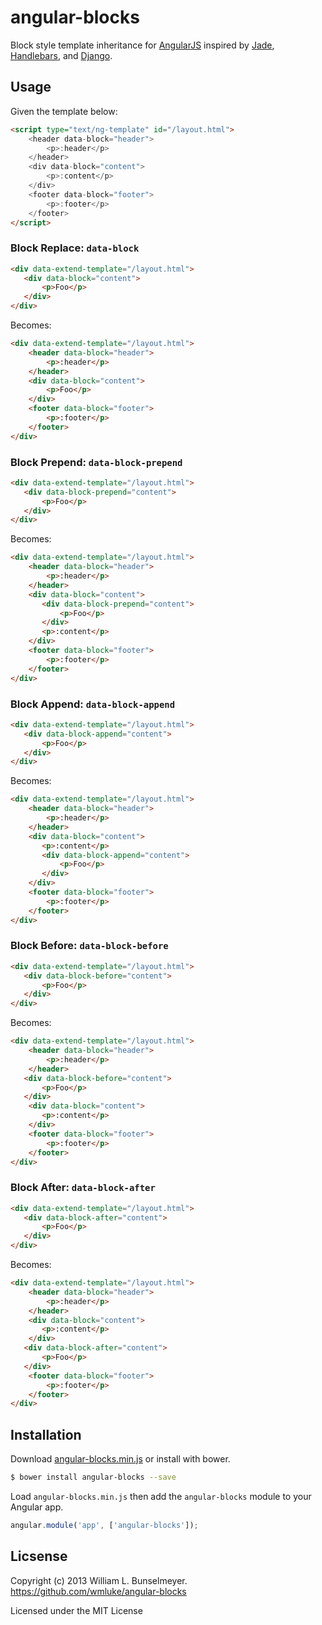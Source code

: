 # angular-blocks

Block style template inheritance for [AngularJS](http://angularjs.org) inspired by [Jade](http://jade-lang.com), [Handlebars](http://thejohnfreeman.com/blog/2012/03/23/template-inheritance-for-handlebars.html), and [Django](https://docs.djangoproject.com/en/dev/topics/templates/#template-inheritance).

## Usage

Given the template below:

```html
<script type="text/ng-template" id="/layout.html">
    <header data-block="header">
        <p>:header</p>
    </header>
    <div data-block="content">
        <p>:content</p>
    </div>
    <footer data-block="footer">
        <p>:footer</p>
    </footer>
</script>
```

### Block Replace: `data-block`

```html
<div data-extend-template="/layout.html">
   <div data-block="content">
       <p>Foo</p>
   </div>
</div>
```

Becomes:

```html
<div data-extend-template="/layout.html">
    <header data-block="header">
        <p>:header</p>
    </header>
    <div data-block="content">
        <p>Foo</p>
    </div>
    <footer data-block="footer">
        <p>:footer</p>
    </footer>
</div>
```

### Block Prepend: `data-block-prepend`

```html
<div data-extend-template="/layout.html">
   <div data-block-prepend="content">
       <p>Foo</p>
   </div>
</div>
```

Becomes:

```html
<div data-extend-template="/layout.html">
    <header data-block="header">
        <p>:header</p>
    </header>
    <div data-block="content">
       <div data-block-prepend="content">
           <p>Foo</p>
       </div>
       <p>:content</p>
    </div>
    <footer data-block="footer">
        <p>:footer</p>
    </footer>
</div>
```

### Block Append: `data-block-append`

```html
<div data-extend-template="/layout.html">
   <div data-block-append="content">
       <p>Foo</p>
   </div>
</div>
```

Becomes:

```html
<div data-extend-template="/layout.html">
    <header data-block="header">
        <p>:header</p>
    </header>
    <div data-block="content">
       <p>:content</p>
       <div data-block-append="content">
           <p>Foo</p>
       </div>
    </div>
    <footer data-block="footer">
        <p>:footer</p>
    </footer>
</div>
```

### Block Before: `data-block-before`

```html
<div data-extend-template="/layout.html">
   <div data-block-before="content">
       <p>Foo</p>
   </div>
</div>
```

Becomes:

```html
<div data-extend-template="/layout.html">
    <header data-block="header">
        <p>:header</p>
    </header>
   <div data-block-before="content">
       <p>Foo</p>
   </div>
    <div data-block="content">
       <p>:content</p>
    </div>
    <footer data-block="footer">
        <p>:footer</p>
    </footer>
</div>
```

### Block After: `data-block-after`

```html
<div data-extend-template="/layout.html">
   <div data-block-after="content">
       <p>Foo</p>
   </div>
</div>
```

Becomes:

```html
<div data-extend-template="/layout.html">
    <header data-block="header">
        <p>:header</p>
    </header>
    <div data-block="content">
       <p>:content</p>
    </div>
   <div data-block-after="content">
       <p>Foo</p>
   </div>
    <footer data-block="footer">
        <p>:footer</p>
    </footer>
</div>
```

## Installation

Download [angular-blocks.min.js](https://github.com/wmluke/angular-blocks/blob/master/dist/angular-blocks.min.js) or install with bower.

```bash
$ bower install angular-blocks --save
```

Load `angular-blocks.min.js` then add the `angular-blocks` module to your Angular app.


```javascript
angular.module('app', ['angular-blocks']);
```


## Licsense

Copyright (c) 2013 William L. Bunselmeyer. https://github.com/wmluke/angular-blocks

Licensed under the MIT License